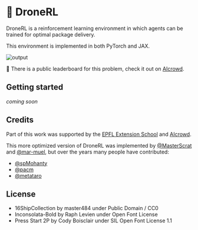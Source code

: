 # 🚁 DroneRL

DroneRL is a reinforcement learning environment in which agents can be trained for optimal package delivery. 

This environment is implemented in both PyTorch and JAX.

![output](https://github.com/user-attachments/assets/2d05a3f9-f2be-4b37-8fae-d497930f3deb)

🥇 There is a public leaderboard for this problem, check it out on [AIcrowd](https://www.aicrowd.com/challenges/dronerl/leaderboards).

## Getting started
*coming soon*

## Credits
Part of this work was supported by the [EPFL Extension School](http://exts.epfl.ch/) and [AIcrowd](http://aicrowd.com/).

This more optimized version of DroneRL was implemented by [@MasterScrat](https://github.com/masterScrat) and [@mar-muel](https://github.com/mar-muel/), but over the years many people have contributed:
* [@spMohanty](https://github.com/spmohanty)
* [@pacm](https://github.com/pacm)
* [@metataro](https://github.com/metataro)

## License
* 16ShipCollection by master484 under Public Domain / CC0
* Inconsolata-Bold by Raph Levien under Open Font License
* Press Start 2P by Cody Boisclair under SIL Open Font License 1.1
